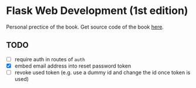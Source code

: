 # Flask Web Development (1st edition)

Personal prectice of the book. Get source code of the book [here](https://github.com/miguelgrinberg/flasky).


## TODO
- [ ] require auth in routes of `auth`
- [x] embed email address into reset password token
- [ ] revoke used token (e.g. use a dummy id and change the id once token is used)